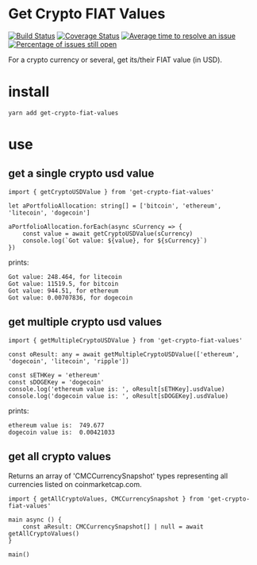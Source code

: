 # Get Crypto FIAT Values

[![Build Status](https://travis-ci.org/samthomson/get-crypto-fiat-values.svg?branch=master)](https://travis-ci.org/samthomson/get-crypto-fiat-values) [![Coverage Status](https://coveralls.io/repos/github/samthomson/get-crypto-fiat-values/badge.svg?branch=master)](https://coveralls.io/github/samthomson/get-crypto-fiat-values?branch=master) [![Average time to resolve an issue](http://isitmaintained.com/badge/resolution/samthomson/get-crypto-fiat-values.svg)](http://isitmaintained.com/project/samthomson/get-crypto-fiat-values "Average time to resolve an issue") [![Percentage of issues still open](http://isitmaintained.com/badge/open/samthomson/get-crypto-fiat-values.svg)](http://isitmaintained.com/project/samthomson/get-crypto-fiat-values "Percentage of issues still open")

For a crypto currency or several, get its/their FIAT value (in USD).

# install

`yarn add get-crypto-fiat-values`


# use


get a single crypto usd value
-----------------------------

    import { getCryptoUSDValue } from 'get-crypto-fiat-values'

    let aPortfolioAllocation: string[] = ['bitcoin', 'ethereum', 'litecoin', 'dogecoin']

    aPortfolioAllocation.forEach(async sCurrency => {
        const value = await getCryptoUSDValue(sCurrency)
        console.log(`Got value: ${value}, for ${sCurrency}`)
    })


prints:
```
Got value: 248.464, for litecoin
Got value: 11519.5, for bitcoin
Got value: 944.51, for ethereum
Got value: 0.00707836, for dogecoin
```

get multiple crypto usd values
------------------------------

    import { getMultipleCryptoUSDValue } from 'get-crypto-fiat-values'

    const oResult: any = await getMultipleCryptoUSDValue(['ethereum', 'dogecoin', 'litecoin', 'ripple'])

    const sETHKey = 'ethereum'
    const sDOGEKey = 'dogecoin'
    console.log('ethereum value is: ', oResult[sETHKey].usdValue)
    console.log('dogecoin value is: ', oResult[sDOGEKey].usdValue)


prints:
```
ethereum value is:  749.677
dogecoin value is:  0.00421033
```

## get all crypto values

Returns an array of 'CMCCurrencySnapshot' types representing all currencies listed on coinmarketcap.com.

```
import { getAllCryptoValues, CMCCurrencySnapshot } from 'get-crypto-fiat-values'

main async () {
    const aResult: CMCCurrencySnapshot[] | null = await getAllCryptoValues()
}

main()
```